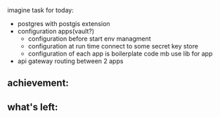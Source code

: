 imagine task for today:

- postgres with postgis extension 
- configuration apps(vault?)
    - configuration before start env managment
    - configuration at run time connect to some secret key store
    - configuration of each app is boilerplate code mb use lib for app
- api gateway routing between 2 apps

achievement:
- 

what's left:
- 
